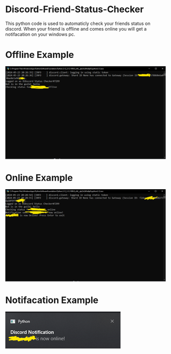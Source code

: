 # Discord-Friend-Status-Checker
This python code is used to automaticly check your friends status on discord.
When your friend is offline and comes online you will get a notifacation on your windows pc.

# Offline Example
![alt text](https://github.com/DezSquid/Discord-Friend-Status-Checker/blob/main/Extra%20stuff/Offline.png)

# Online Example
![alt text](https://github.com/DezSquid/Discord-Friend-Status-Checker/blob/main/Extra%20stuff/Online.png)

# Notifacation Example
![alt text](https://github.com/DezSquid/Discord-Friend-Status-Checker/blob/main/Extra%20stuff/Noti.png)
